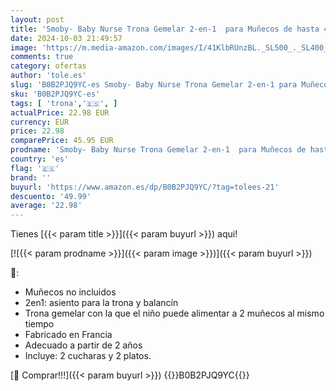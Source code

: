 ```yaml
---
layout: post
title: 'Smoby- Baby Nurse Trona Gemelar 2-en-1  para Muñecos de hasta 42cm  Incluye Accesorios  7600220371 '
date: 2024-10-03 21:49:57
image: 'https://m.media-amazon.com/images/I/41KlbRUnzBL._SL500_._SL400_.jpg'
comments: true
category: ofertas
author: 'tole.es'
slug: 'B0B2PJQ9YC-es Smoby- Baby Nurse Trona Gemelar 2-en-1 para Muñecos de...'
sku: 'B0B2PJQ9YC-es'
tags: [ 'trona','🇪🇸', ]
actualPrice: 22.98 EUR
currency: EUR
price: 22.98
comparePrice: 45.95 EUR
prodname: 'Smoby- Baby Nurse Trona Gemelar 2-en-1  para Muñecos de hasta 42cm  Incluye Accesorios  7600220371 '
country: 'es'
flag: '🇪🇸'
brand: ''
buyurl: 'https://www.amazon.es/dp/B0B2PJQ9YC/?tag=tolees-21'
descuento: '49.99'
average: '22.98'
---
```


Tienes [{{< param title >}}]({{< param buyurl >}}) aqui!

[![{{< param prodname >}}]({{< param image >}})]({{< param buyurl >}})

🔎:

- Muñecos no incluidos
- 2en1: asiento para la trona y balancín
- Trona gemelar con la que el niño puede alimentar a 2 muñecos al mismo tiempo
- Fabricado en Francia
- Adecuado a partir de 2 años
- Incluye: 2 cucharas y 2 platos.

[🛒 Comprar!!!]({{< param buyurl >}})
{{<world>}}B0B2PJQ9YC{{</world>}}

